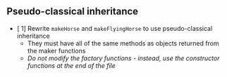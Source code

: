 ## Pseudo-classical inheritance
* [ 1] Rewrite `makeHorse` and `makeFlyingHorse` to use pseudo-classical inheritance
  * They must have all of the same methods as objects returned from the maker functions
  * _Do not modify the factory functions - instead, use the constructor functions at the end of the file_
